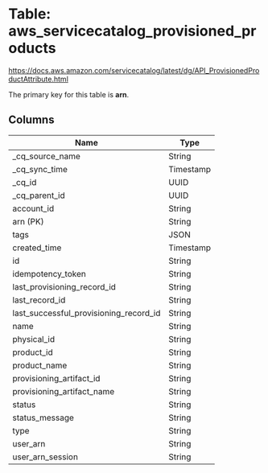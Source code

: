# Table: aws_servicecatalog_provisioned_products

https://docs.aws.amazon.com/servicecatalog/latest/dg/API_ProvisionedProductAttribute.html

The primary key for this table is **arn**.

## Columns

| Name          | Type          |
| ------------- | ------------- |
|_cq_source_name|String|
|_cq_sync_time|Timestamp|
|_cq_id|UUID|
|_cq_parent_id|UUID|
|account_id|String|
|arn (PK)|String|
|tags|JSON|
|created_time|Timestamp|
|id|String|
|idempotency_token|String|
|last_provisioning_record_id|String|
|last_record_id|String|
|last_successful_provisioning_record_id|String|
|name|String|
|physical_id|String|
|product_id|String|
|product_name|String|
|provisioning_artifact_id|String|
|provisioning_artifact_name|String|
|status|String|
|status_message|String|
|type|String|
|user_arn|String|
|user_arn_session|String|